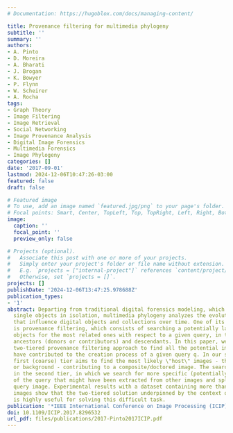 ```yaml
---
# Documentation: https://hugoblox.com/docs/managing-content/

title: Provenance filtering for multimedia phylogeny
subtitle: ''
summary: ''
authors:
- A. Pinto
- D. Moreira
- A. Bharati
- J. Brogan
- K. Bowyer
- P. Flynn
- W. Scheirer
- A. Rocha
tags:
- Graph Theory
- Image Filtering
- Image Retrieval
- Social Networking
- Image Provenance Analysis
- Digital Image Forensics
- Multimedia Forensics
- Image Phylogeny
categories: []
date: '2017-09-01'
lastmod: 2024-12-06T10:47:26-03:00
featured: false
draft: false

# Featured image
# To use, add an image named `featured.jpg/png` to your page's folder.
# Focal points: Smart, Center, TopLeft, Top, TopRight, Left, Right, BottomLeft, Bottom, BottomRight.
image:
  caption: ''
  focal_point: ''
  preview_only: false

# Projects (optional).
#   Associate this post with one or more of your projects.
#   Simply enter your project's folder or file name without extension.
#   E.g. `projects = ["internal-project"]` references `content/project/deep-learning/index.md`.
#   Otherwise, set `projects = []`.
projects: []
publishDate: '2024-12-06T13:47:25.978688Z'
publication_types:
- '1'
abstract: Departing from traditional digital forensics modeling, which seeks to analyze
  single objects in isolation, multimedia phylogeny analyzes the evolutionary processes
  that influence digital objects and collections over time. One of its integral pieces
  is provenance filtering, which consists of searching a potentially large pool of
  objects for the most related ones with respect to a given query, in terms of possible
  ancestors (donors or contributors) and descendants. In this paper, we propose a
  two-tiered provenance filtering approach to find all the potential images that might
  have contributed to the creation process of a given query q. In our solution, the
  first (coarse) tier aims to find the most likely \"host\" images - the major donor
  or background - contributing to a composite/doctored image. The search is then refined
  in the second tier, in which we search for more specific (potentially small) parts
  of the query that might have been extracted from other images and spliced into the
  query image. Experimental results with a dataset containing more than a million
  images show that the two-tiered solution underpinned by the context of the query
  is highly useful for solving this difficult task.
publication: '*IEEE International Conference on Image Processing (ICIP)*'
doi: 10.1109/ICIP.2017.8296532
url_pdf: files/publications/2017-Pinto2017ICIP.pdf
---
```

